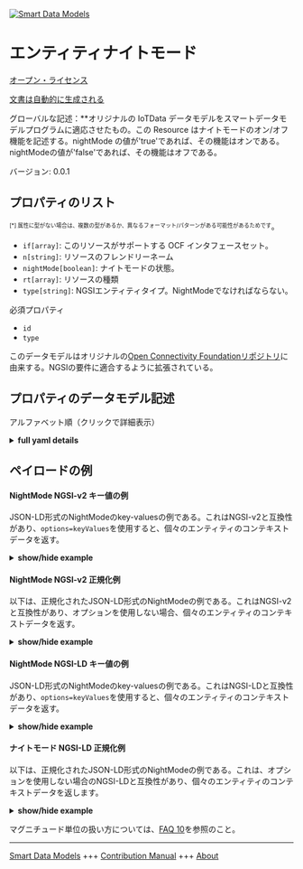 <!-- 10-Header -->  
[![Smart Data Models](https://smartdatamodels.org/wp-content/uploads/2022/01/SmartDataModels_logo.png "Logo")](https://smartdatamodels.org)  
エンティティナイトモード  
============<!-- /10-Header -->  
<!-- 15-License -->  
[オープン・ライセンス](https://github.com/smart-data-models//dataModel.OCF/blob/master/NightMode/LICENSE.md)  
[文書は自動的に生成される](https://docs.google.com/presentation/d/e/2PACX-1vTs-Ng5dIAwkg91oTTUdt8ua7woBXhPnwavZ0FxgR8BsAI_Ek3C5q97Nd94HS8KhP-r_quD4H0fgyt3/pub?start=false&loop=false&delayms=3000#slide=id.gb715ace035_0_60)  
<!-- /15-License -->  
<!-- 20-Description -->  
グローバルな記述：**オリジナルの IoTData データモデルをスマートデータモデルプログラムに適応させたもの。この Resource はナイトモードのオン/オフ機能を記述する。nightMode の値が'true'であれば、その機能はオンである。nightModeの値が'false'であれば、その機能はオフである。  
バージョン: 0.0.1  
<!-- /20-Description -->  
<!-- 30-PropertiesList -->  

## プロパティのリスト  

<sup><sub>[*] 属性に型がない場合は、複数の型があるか、異なるフォーマット/パターンがある可能性があるためです</sub></sup>。  
- `if[array]`: このリソースがサポートする OCF インタフェースセット。  - `n[string]`: リソースのフレンドリーネーム  - `nightMode[boolean]`: ナイトモードの状態。  - `rt[array]`: リソースの種類  - `type[string]`: NGSIエンティティタイプ。NightModeでなければならない。  <!-- /30-PropertiesList -->  
<!-- 35-RequiredProperties -->  
必須プロパティ  
- `id`  - `type`  <!-- /35-RequiredProperties -->  
<!-- 40-RequiredProperties -->  
このデータモデルはオリジナルの[Open Connectivity Foundationリポジトリ](https://github.com/openconnectivityfoundation/IoTDataModels)に由来する。NGSIの要件に適合するように拡張されている。  
<!-- /40-RequiredProperties -->  
<!-- 50-DataModelHeader -->  
## プロパティのデータモデル記述  
アルファベット順（クリックで詳細表示）  
<!-- /50-DataModelHeader -->  
<!-- 60-ModelYaml -->  
<details><summary><strong>full yaml details</strong></summary>    
```yaml  
NightMode:    
  description: Smart Data Models Program adaptation of the original IoTData data Models. This Resource describes a night mode on/off feature. A nightMode value of 'true' means that the feature is on. A nightMode value of 'false' means that the feature is off.    
  properties:    
    if:    
      description: The OCF Interface set supported by this Resource.    
      items:    
        enum:    
          - oic.if.a    
          - oic.if.baseline    
        type: string    
      minItems: 2    
      readOnly: true    
      type: array    
      uniqueItems: true    
      x-ngsi:    
        type: Property    
    n:    
      description: Friendly name of the Resource    
      maxLength: 64    
      readOnly: true    
      type: string    
      x-ngsi:    
        type: Property    
    nightMode:    
      description: The status of the Night Mode.    
      type: boolean    
      x-ngsi:    
        type: Property    
    rt:    
      description: The Resource Type.    
      items:    
        enum:    
          - oic.r.nightmode    
        maxLength: 64    
        type: string    
      minItems: 1    
      readOnly: true    
      type: array    
      uniqueItems: true    
      x-ngsi:    
        type: Property    
    type:    
      description: NGSI entity type. It has to be NightMode    
      enum:    
        - NightMode    
      type: string    
      x-ngsi:    
        type: Property    
  required:    
    - id    
    - type    
  type: object    
  x-derived-from: https://github.com/OpenInterConnect/IoTDataModels/blob/master/NightModeResURI.swagger.json    
  x-disclaimer: 'Redistribution and use in source and binary forms, with or without modification, are permitted  provided that the license conditions are met. Copyleft (c) 2022 Contributors to Smart Data Models Program'    
  x-license-url: https://github.com/smart-data-models/dataModel.OCF/blob/master/NightMode/LICENSE.md    
  x-model-schema: https://smart-data-models.github.io/dataModel.IoTDataModels/NightMode/schema.json    
  x-model-tags: OCF    
  x-version: 0.0.1    
```  
</details>    
<!-- /60-ModelYaml -->  
<!-- 70-MiddleNotes -->  
<!-- /70-MiddleNotes -->  
<!-- 80-Examples -->  
## ペイロードの例  
#### NightMode NGSI-v2 キー値の例  
JSON-LD形式のNightModeのkey-valuesの例である。これはNGSI-v2と互換性があり、`options=keyValues`を使用すると、個々のエンティティのコンテキストデータを返す。  
<details><summary><strong>show/hide example</strong></summary>    
```json  
{  
  "id": "urn:ngsi-ld:NightMode:id:AWMD:73023927",  
  "dateCreated": "1970-09-04T13:16:55Z",  
  "dateModified": "1980-02-03T17:58:53Z",  
  "source": "Change debate hour stock.",  
  "name": "Store day firm owner turn trouble compare. Sure list require lead form.",  
  "alternateName": "Magazine program manager consider. Pull difficult red process figure live.",  
  "description": "Interview behind provide happy black industry right service. Dream exactly safe wait white edge address.",  
  "dataProvider": "Design record lead lead artist deal peace. Black throw democratic movement detail begin size amount.",  
  "owner": [  
    "urn:ngsi-ld:NightMode:items:JULK:15845973",  
    "urn:ngsi-ld:NightMode:items:QOJR:35576615"  
  ],  
  "seeAlso": [  
    "urn:ngsi-ld:NightMode:items:YZVC:86779056",  
    "urn:ngsi-ld:NightMode:items:UAYK:95782700"  
  ],  
  "location": {  
    "type": "Point",  
    "coordinates": [  
      9.086368,  
      -115.572061  
    ]  
  },  
  "address": {  
    "streetAddress": "Few career level space raise population. Send I down into.",  
    "addressLocality": "Travel officer watch but throw war. Talk ball member trip probably. Say cup player check.",  
    "addressRegion": "Argue role into type politics evidence between. Various brother agreement property apply talk our lot.",  
    "addressCountry": "Agree heavy across peace. Nearly follow according with might. Camera near site source. Gas service establish south sense.",  
    "postalCode": "Maybe form seem administration TV. Perhaps whom dinner magazine. Successful certainly old store specific. South experience month five out save win.",  
    "postOfficeBoxNumber": "Letter laugh partner teacher game. Cup election popular see."  
  },  
  "areaServed": "Parent debate heart no. Detail address guess we star environmental card. Job agreement seek here too over too."  
}  
```  
</details>  
#### NightMode NGSI-v2 正規化例  
以下は、正規化されたJSON-LD形式のNightModeの例である。これはNGSI-v2と互換性があり、オプションを使用しない場合、個々のエンティティのコンテキストデータを返す。  
<details><summary><strong>show/hide example</strong></summary>    
```json  
{  
  "id": {  
    "type": "string",  
    "value": "urn:ngsi-ld:NightMode:id:AWMD:73023927"  
  },  
  "dateCreated": {  
    "format": "date-time",  
    "type": "string",  
    "value": "1970-09-04T13:16:55Z"  
  },  
  "dateModified": {  
    "format": "date-time",  
    "type": "string",  
    "value": "1980-02-03T17:58:53Z"  
  },  
  "source": {  
    "type": "string",  
    "value": "Change debate hour stock."  
  },  
  "name": {  
    "type": "string",  
    "value": "Store day firm owner turn trouble compare. Sure list require lead form."  
  },  
  "alternateName": {  
    "type": "string",  
    "value": "Magazine program manager consider. Pull difficult red process figure live."  
  },  
  "description": {  
    "type": "string",  
    "value": "Interview behind provide happy black industry right service. Dream exactly safe wait white edge address."  
  },  
  "dataProvider": {  
    "type": "string",  
    "value": "Design record lead lead artist deal peace. Black throw democratic movement detail begin size amount."  
  },  
  "owner": {  
    "type": "array",  
    "value": [  
      "urn:ngsi-ld:NightMode:items:JULK:15845973",  
      "urn:ngsi-ld:NightMode:items:QOJR:35576615"  
    ]  
  },  
  "seeAlso": {  
    "type": "array",  
    "value": [  
      "urn:ngsi-ld:NightMode:items:YZVC:86779056",  
      "urn:ngsi-ld:NightMode:items:UAYK:95782700"  
    ]  
  },  
  "location": {  
    "type": "object",  
    "value": {  
      "type": "Point",  
      "coordinates": [  
        9.086368,  
        -115.572061  
      ]  
    }  
  },  
  "address": {  
    "type": "object",  
    "value": {  
      "streetAddress": "Few career level space raise population. Send I down into.",  
      "addressLocality": "Travel officer watch but throw war. Talk ball member trip probably. Say cup player check.",  
      "addressRegion": "Argue role into type politics evidence between. Various brother agreement property apply talk our lot.",  
      "addressCountry": "Agree heavy across peace. Nearly follow according with might. Camera near site source. Gas service establish south sense.",  
      "postalCode": "Maybe form seem administration TV. Perhaps whom dinner magazine. Successful certainly old store specific. South experience month five out save win.",  
      "postOfficeBoxNumber": "Letter laugh partner teacher game. Cup election popular see."  
    }  
  },  
  "areaServed": {  
    "type": "string",  
    "value": "Parent debate heart no. Detail address guess we star environmental card. Job agreement seek here too over too."  
  }  
}  
```  
</details>  
#### NightMode NGSI-LD キー値の例  
JSON-LD形式のNightModeのkey-valuesの例である。これはNGSI-LDと互換性があり、`options=keyValues`を使用すると、個々のエンティティのコンテキストデータを返す。  
<details><summary><strong>show/hide example</strong></summary>    
```json  
{  
    "id": "urn:ngsi-ld:NightMode:id:AWMD:73023927",  
    "dateCreated": "1970-09-04T13:16:55Z",  
    "dateModified": "1980-02-03T17:58:53Z",  
    "source": "Change debate hour stock.",  
    "name": "Store day firm owner turn trouble compare. Sure list require lead form.",  
    "alternateName": "Magazine program manager consider. Pull difficult red process figure live.",  
    "description": "Interview behind provide happy black industry right service. Dream exactly safe wait white edge address.",  
    "dataProvider": "Design record lead lead artist deal peace. Black throw democratic movement detail begin size amount.",  
    "owner": [  
        "urn:ngsi-ld:NightMode:items:JULK:15845973",  
        "urn:ngsi-ld:NightMode:items:QOJR:35576615"  
    ],  
    "seeAlso": [  
        "urn:ngsi-ld:NightMode:items:YZVC:86779056",  
        "urn:ngsi-ld:NightMode:items:UAYK:95782700"  
    ],  
    "location": {  
        "type": "Point",  
        "coordinates": [  
            9.086368,  
            -115.572061  
        ]  
    },  
    "address": {  
        "streetAddress": "Few career level space raise population. Send I down into.",  
        "addressLocality": "Travel officer watch but throw war. Talk ball member trip probably. Say cup player check.",  
        "addressRegion": "Argue role into type politics evidence between. Various brother agreement property apply talk our lot.",  
        "addressCountry": "Agree heavy across peace. Nearly follow according with might. Camera near site source. Gas service establish south sense.",  
        "postalCode": "Maybe form seem administration TV. Perhaps whom dinner magazine. Successful certainly old store specific. South experience month five out save win.",  
        "postOfficeBoxNumber": "Letter laugh partner teacher game. Cup election popular see."  
    },  
    "areaServed": "Parent debate heart no. Detail address guess we star environmental card. Job agreement seek here too over too.",  
    "@context": [  
        "https://smartdatamodels.org/context.jsonld",  
        "https://raw.githubusercontent.com/smart-data-models/dataModel.OCF/master/context.jsonld"  
    ]  
}  
```  
</details>  
#### ナイトモード NGSI-LD 正規化例  
以下は、正規化されたJSON-LD形式のNightModeの例である。これは、オプションを使用しない場合のNGSI-LDと互換性があり、個々のエンティティのコンテキストデータを返します。  
<details><summary><strong>show/hide example</strong></summary>    
```json  
{  
    "id": "urn:ngsi-ld:NightMode:id:BIYL:16038251",  
    "dateCreated": {  
        "type": "Property",  
        "value": {  
            "@type": "DateTime",  
            "@value": "1973-05-15T01:34:03Z"  
        }  
    },  
    "dateModified": {  
        "type": "Property",  
        "value": {  
            "@type": "DateTime",  
            "@value": "2000-10-23T09:24:52Z"  
        }  
    },  
    "source": {  
        "type": "Property",  
        "value": "Garden organization central high structure maintain story. Interest else politics pay."  
    },  
    "name": {  
        "type": "Property",  
        "value": "Item between radio better meet buy window woman. Home room do research."  
    },  
    "alternateName": {  
        "type": "Property",  
        "value": "Rule city gun wind care maintain. Could radio receive raise quality feeling. Ball successful leave college evidence."  
    },  
    "description": {  
        "type": "Property",  
        "value": "Range room second will sound your leg. Perhaps agree sure term smile along. Suddenly guess hear."  
    },  
    "dataProvider": {  
        "type": "Property",  
        "value": "College court shake open able. Build door article decision environmental Mr."  
    },  
    "owner": {  
        "type": "Property",  
        "value": [  
            "urn:ngsi-ld:NightMode:items:QDOG:43988141",  
            "urn:ngsi-ld:NightMode:items:MRYT:64100614"  
        ]  
    },  
    "seeAlso": {  
        "type": "Property",  
        "value": [  
            "urn:ngsi-ld:NightMode:items:LTOJ:76255898"  
        ]  
    },  
    "location": {  
        "type": "Property",  
        "value": {  
            "type": "Point",  
            "coordinates": [  
                -21.279646,  
                -26.607471  
            ]  
        }  
    },  
    "address": {  
        "type": "Property",  
        "value": {  
            "streetAddress": "Safe yard identify very dark generation. Town what tough sound. Woman evidence military.",  
            "addressLocality": "Card through series government nothing. Investment treatment pull thought fly.",  
            "addressRegion": "Technology almost however box than close. Father determine sister four enough. Discover start too might peace more form strategy. Special break long us project beyond available.",  
            "addressCountry": "She tell activity. Big owner will shoulder production wonder too street.",  
            "postalCode": "Early himself series move significant close. Industry begin claim continue property sit.",  
            "postOfficeBoxNumber": "Doctor hit statement simple. Significant realize doctor gun. Third get challenge join."  
        }  
    },  
    "areaServed": {  
        "type": "Property",  
        "value": "Area ready dog daughter training education."  
    },  
    "@context": [  
        "https://smartdatamodels.org/context.jsonld",  
        "https://raw.githubusercontent.com/smart-data-models/dataModel.OCF/master/context.jsonld"  
    ]  
}  
```  
</details><!-- /80-Examples -->  
<!-- 90-FooterNotes -->  
<!-- /90-FooterNotes -->  
<!-- 95-Units -->  
マグニチュード単位の扱い方については、[FAQ 10](https://smartdatamodels.org/index.php/faqs/)を参照のこと。  
<!-- /95-Units -->  
<!-- 97-LastFooter -->  
---  
[Smart Data Models](https://smartdatamodels.org) +++ [Contribution Manual](https://bit.ly/contribution_manual) +++ [About](https://bit.ly/Introduction_SDM)<!-- /97-LastFooter -->  
